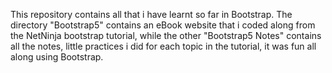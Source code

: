This repository contains all that i have learnt so far in Bootstrap.
The directory "Bootstrap5" contains an eBook website that i coded along from the NetNinja bootstrap tutorial, while the other "Bootstrap5 Notes" contains all the notes, little practices i did for each topic in the tutorial, it was fun all along using Bootstrap.
